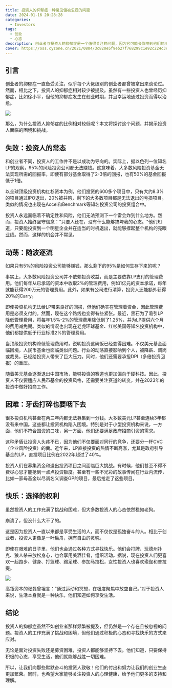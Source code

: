 ```yaml
---
title: 投资人的抑郁症一种常见但被忽视的问题
date: 2024-01-16 20:28:28
categories:
  - Investors
tags: 
  - 创业
  - 心态
description: 创业者与投资人的抑郁症是一个值得关注的问题，因为它可能会影响到他们的决策能力、工作效率和人际关系。虽然创业者与投资人的抑郁症情况有所不同，但都需要得到及时的关注和治疗。
cover: https://oss.cyzone.cn/2021/0804/3c820e5f9eb27f768299c1e92c224c3e.jpeg?x-oss-process=image/format,jpeg
---
```


## 引言

创业者的抑郁症一直备受关注，似乎每个大佬级别的创业者都曾被拿出来谈论过。然而，相比之下，投资人的抑郁症相对较少被提及。虽然有一些投资人也曾经历抑郁症，比如徐小平，但他的抑郁症发生在创业时期，并且幸运地通过投资而得以治愈。

![](https://cdn.jsdelivr.net/gh/PirlosM/image@main/20231030133052.png)

那么，为什么投资人抑郁症的比例相对较低呢？本文将探讨这个问题，并揭示投资人面临的困境和挑战。


## 失败：投资人的常态

和创业者不同，投资人的工作并不是以成功为导向的。实际上，据以色列一位知名LP的观察，95%的风险投资公司都无法赚钱。这意味着，大多数风险投资基金无法实现所需的回报率，即使有部分基金取得了2-3倍的回报，也有50%的基金回报低于1倍。


以全球顶级投资机构红杉资本为例，他们投资的600多个项目中，只有大约8.3%的项目通过IPO退出，20%被并购，剩下的大多数项目都是无法退出的亏损项目。类似的情况也出现在Accel和Benchmark等知名投资公司的投资组合中。


投资人永远面临着不确定性和风险，他们无法预测下一个雷会炸到什么地方。然而，投资人始终坚守信念："只要人还在，没有什么能够搞垮我的心态。"他们知道，只要能投资到一个明星企业并在适当的时机退出，就能够撑起整个机构的亮眼业绩。然而，这样的机会并不常见。


## 动荡：随波逐流

如果只有5%的风险投资公司能够赚钱，那么剩下的95%是如何生存下来的呢？


事实上，大多数风险投资公司并不依赖投资收益，而是主要依靠LP支付的管理费用。他们每年从已承诺的资本中收取2%的管理费用，例如1亿元的资本承诺，每年就能获得200万元的管理费用。此外，如果有公司进行清算，投资人还能额外获得20%的Carry。


即使投资机构无法给LP带来良好的回报，但他们确实在管理着资金，因此管理费用是必须支付的。然而，现在这个路线也变得有些紧张。最近，黑石为了吸引LP降低管理费用，将每年1.5%-2%的管理费用降低到了1.25%，并为LP提供六个月的费用减免期。类似的情况也出现在老虎环球基金、红杉美国等知名投资机构中，他们都提供低于行业标准2%的管理费用。


当顶级投资机构降低管理费用时，说明投资这碗饭已经变得困难。不仅美元基金面临困境，人民币基金也面临类似问题。行业的动荡直接影响到个人，被降薪、调岗或裁员，已经给投资人带来了巨大压力。同时，他们还需要承担DPI（多倍投资回报）的重压。


随着美元基金逐渐退出中国市场，能够投资的赛道也更加偏向于硬科技。因此，投资人不仅要适应人民币基金的投资风格，还需要关注赛道的转变，并在2023年的投资中做好招商工作。


## 困难：牙齿打碎也要咽下去

很多投资机构甚至在两三年内都无法募集到一分钱。大多数美元LP甚至连续3年都没有来中国。这些都让投资机构陷入困境。特别是对于小型投资机构来说，一方面，他们不符合国资的口味，另一方面，他们还要满足政府招商引资的需求。


这种矛盾让投资人头疼不已，因为他们不仅要面对同行的竞争，还要分一杯CVC（企业风险投资）的羹。近年来，LP直接投资的热情不断高涨，尤其是政府引导基金的LP，直投项目比例在2022年超过了40%。


投资人们在募集资金和退出投资项目之间面临巨大挑战。有时候，他们甚至不得不费尽心思才能抢到一点点投资额度。甚至有一些不光彩的故事传闻在行业内流传，比如一家母基金以尽调名义调查GP的项目，最后抢走了这些项目。


## 快乐：选择的权利

虽然投资人的工作充满了挑战和困难，但大多数投资人的心态依然稳如老狗。


崩溃了，但没什么大不了的。


这是因为投资人一直以来都是享受生活的人，而不仅仅是孤独奋斗的人。相比于创业者，投资人更像是一叶扁舟，拥有自由的灵魂。


即使在艰难的日子里，他们也会通过各种方式寻找快乐。他们会打牌、玩德州扑克、狼人杀来放松身心，也会享用美酒佳肴，组织活动。据说，现在投资人们更喜欢一起跑步、健身、打篮球、踢足球、参加马拉松，女性投资人也喜欢瑜伽和普拉提。

![](https://cdn.jsdelivr.net/gh/PirlosM/image@main/20231030133244.png)

高瓴资本的张磊曾坦言：“通过运动和冥想，在极度聚焦中放空自己。”对于投资人来说，生活本身就是一种快乐，他们知道如何享受生活。


## 结论

投资人的抑郁症虽然不如创业者那样频繁被提及，但仍然是一个存在且被忽视的问题。投资人的工作充满了挑战和困境，但他们通过积极的心态和寻找快乐的方式来应对。


无论是面对投资失败还是募资困难，投资人都能够坚持下去。他们知道，只要保持积极的心态，享受生活，他们就能够战胜一切困难。


所以，让我们向那些默默奋斗的投资人致敬！他们的付出和努力让我们的创业生态更加繁荣。同时，也希望大家能够关注投资人的心理健康，给予他们更多的支持和理解。

